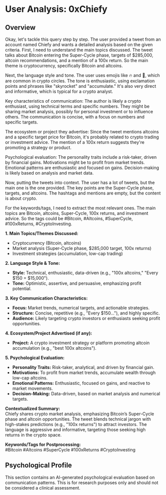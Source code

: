 # User Analysis: 0xChiefy

## Overview

<think>
Okay, let's tackle this query step by step. The user provided a tweet from an account named Chiefy and wants a detailed analysis based on the given criteria. First, I need to understand the main topics discussed. The tweet talks about Bitcoin entering the Super-Cycle phase, targets of $285,000, altcoin recommendations, and a mention of a 100x return. So the main theme is cryptocurrency, specifically Bitcoin and altcoins.

Next, the language style and tone. The user uses emojis like 🔥 and 🧵, which are common in crypto circles. The tone is enthusiastic, using exclamation points and phrases like "skyrocket" and "accumulate." It's also very direct and informative, which is typical for a crypto analyst.

Key characteristics of communication: The author is likely a crypto enthusiast, using technical terms and specific numbers. They might be sharing market analysis, possibly for personal investment or to influence others. The communication is concise, with a focus on numbers and specific targets.

The ecosystem or project they advertise: Since the tweet mentions altcoins and a specific target price for Bitcoin, it's probably related to crypto trading or investment advice. The mention of a 100x return suggests they're promoting a strategy or product.

Psychological evaluation: The personality traits include a risk-taker, driven by financial gains. Motivations might be to profit from market trends. Emotional patterns are enthusiastic and focused on gains. Decision-making is likely based on analysis and market data.

Now, putting the tweets into context. The user has a lot of tweets, but the main one is the one provided. The key points are the Super-Cycle phase, targets, and altcoins. The hashtags and mentions are empty, but the content is about crypto.

For the keywords/tags, I need to extract the most relevant ones. The main topics are Bitcoin, altcoins, Super-Cycle, 100x returns, and investment advice. So the tags could be #Bitcoin, #Altcoins, #SuperCycle, #100xReturns, #CryptoInvesting.
</think>

**1. Main Topics/Themes Discussed:**  
- Cryptocurrency (Bitcoin, altcoins)  
- Market analysis (Super-Cycle phase, $285,000 target, 100x returns)  
- Investment strategies (accumulation, low-cap trading)  

**2. Language Style & Tone:**  
- **Style:** Technical, enthusiastic, data-driven (e.g., "100x altcoins," "Every $150 = $15,000").  
- **Tone:** Optimistic, assertive, and persuasive, emphasizing profit potential.  

**3. Key Communication Characteristics:**  
- **Focus:** Market trends, numerical targets, and actionable strategies.  
- **Structure:** Concise, repetitive (e.g., "Every $150..."), and highly specific.  
- **Audience:** Likely targeting crypto investors or enthusiasts seeking profit opportunities.  

**4. Ecosystem/Project Advertised (if any):**  
- **Project:** A crypto investment strategy or platform promoting altcoin accumulation (e.g., "best 100x altcoins").  

**5. Psychological Evaluation:**  
- **Personality Traits:** Risk-taker, analytical, and driven by financial gain.  
- **Motivations:** To profit from market trends, accumulate wealth through low-cap altcoins.  
- **Emotional Patterns:** Enthusiastic, focused on gains, and reactive to market movements.  
- **Decision-Making:** Data-driven, based on market analysis and numerical targets.  

**Contextualized Summary:**  
Chiefy shares crypto market analysis, emphasizing Bitcoin’s Super-Cycle phase and altcoin opportunities. The tweet blends technical jargon with high-stakes predictions (e.g., "100x returns") to attract investors. The language is aggressive and informative, targeting those seeking high returns in the crypto space.  

**Keywords/Tags for Postprocessing:**  
#Bitcoin #Altcoins #SuperCycle #100xReturns #CryptoInvesting

## Psychological Profile

This section contains an AI-generated psychological evaluation based on communication patterns. This is for research purposes only and should not be considered a clinical assessment.